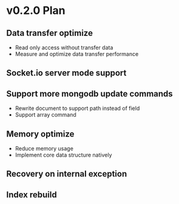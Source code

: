 # v0.2.0 Plan

## Data transfer optimize

* Read only access without transfer data
* Measure and optimize data transfer performance

## Socket.io server mode support

## Support more mongodb update commands

* Rewrite document to support path instead of field
* Support array command

## Memory optimize

* Reduce memory usage
* Implement core data structure natively

## Recovery on internal exception

## Index rebuild
